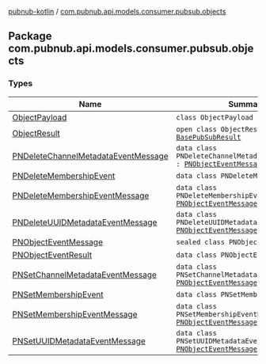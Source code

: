 [pubnub-kotlin](../index.md) / [com.pubnub.api.models.consumer.pubsub.objects](./index.md)

## Package com.pubnub.api.models.consumer.pubsub.objects

### Types

| Name | Summary |
|---|---|
| [ObjectPayload](-object-payload/index.md) | `class ObjectPayload` |
| [ObjectResult](-object-result/index.md) | `open class ObjectResult<T> : `[`BasePubSubResult`](../com.pubnub.api.models.consumer.pubsub/-base-pub-sub-result/index.md) |
| [PNDeleteChannelMetadataEventMessage](-p-n-delete-channel-metadata-event-message/index.md) | `data class PNDeleteChannelMetadataEventMessage : `[`PNObjectEventMessage`](-p-n-object-event-message/index.md) |
| [PNDeleteMembershipEvent](-p-n-delete-membership-event/index.md) | `data class PNDeleteMembershipEvent` |
| [PNDeleteMembershipEventMessage](-p-n-delete-membership-event-message/index.md) | `data class PNDeleteMembershipEventMessage : `[`PNObjectEventMessage`](-p-n-object-event-message/index.md) |
| [PNDeleteUUIDMetadataEventMessage](-p-n-delete-u-u-i-d-metadata-event-message/index.md) | `data class PNDeleteUUIDMetadataEventMessage : `[`PNObjectEventMessage`](-p-n-object-event-message/index.md) |
| [PNObjectEventMessage](-p-n-object-event-message/index.md) | `sealed class PNObjectEventMessage` |
| [PNObjectEventResult](-p-n-object-event-result/index.md) | `data class PNObjectEventResult` |
| [PNSetChannelMetadataEventMessage](-p-n-set-channel-metadata-event-message/index.md) | `data class PNSetChannelMetadataEventMessage : `[`PNObjectEventMessage`](-p-n-object-event-message/index.md) |
| [PNSetMembershipEvent](-p-n-set-membership-event/index.md) | `data class PNSetMembershipEvent` |
| [PNSetMembershipEventMessage](-p-n-set-membership-event-message/index.md) | `data class PNSetMembershipEventMessage : `[`PNObjectEventMessage`](-p-n-object-event-message/index.md) |
| [PNSetUUIDMetadataEventMessage](-p-n-set-u-u-i-d-metadata-event-message/index.md) | `data class PNSetUUIDMetadataEventMessage : `[`PNObjectEventMessage`](-p-n-object-event-message/index.md) |
